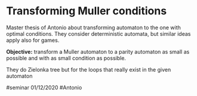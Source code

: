 # Transforming Muller conditions

Master thesis of Antonio about transforming automaton to the one with optimal
conditions.
They consider deterministic automata, but similar ideas apply also for games.

**Objective:** transform a Muller automaton to a parity automaton as small as
possible and with as small condition as possible.

They do Zielonka tree but for the loops that really exist in the given automaton

#seminar 01/12/2020
#Antonio
